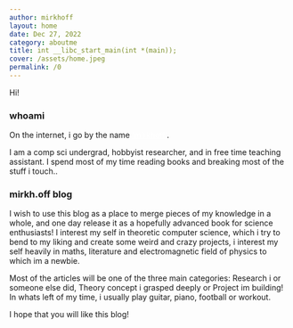```yaml
---
author: mirkhoff
layout: home 
date: Dec 27, 2022
category: aboutme
title: int __libc_start_main(int *(main));
cover: /assets/home.jpeg
permalink: /0
---
```


Hi!

### whoami
On the internet, i go by the name <a href="https://twitter.com/mirkhoff2" style="color:white">'mirkhoff'</a>.

I am a comp sci undergrad, hobbyist researcher, and in free time teaching assistant. I spend most of my time reading books and breaking most of the stuff i touch..

### mirkh.off blog
I wish to use this blog as a place to merge pieces of my knowledge in a whole, and one day release it as a hopefully advanced book for science enthusiasts! 
I interest my self in theoretic computer science, which i try to bend to my liking and create some weird and crazy projects, i interest my self heavily in maths, literature and electromagnetic field of physics to which im a newbie.

Most of the articles will be one of the three main categories: Research i or someone else did, Theory concept i grasped deeply or Project im building!
In whats left of my time, i usually play guitar, piano, football or workout.

I hope that you will like this blog!

